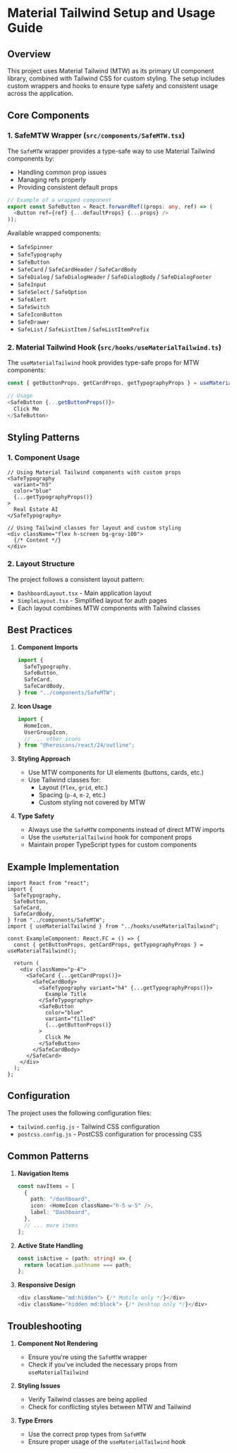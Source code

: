 # Material Tailwind Setup and Usage Guide

## Overview

This project uses Material Tailwind (MTW) as its primary UI component library, combined with Tailwind CSS for custom styling. The setup includes custom wrappers and hooks to ensure type safety and consistent usage across the application.

## Core Components

### 1. SafeMTW Wrapper (`src/components/SafeMTW.tsx`)

The `SafeMTW` wrapper provides a type-safe way to use Material Tailwind components by:
- Handling common prop issues
- Managing refs properly
- Providing consistent default props

```typescript
// Example of a wrapped component
export const SafeButton = React.forwardRef((props: any, ref) => (
  <Button ref={ref} {...defaultProps} {...props} />
));
```

Available wrapped components:
- `SafeSpinner`
- `SafeTypography`
- `SafeButton`
- `SafeCard` / `SafeCardHeader` / `SafeCardBody`
- `SafeDialog` / `SafeDialogHeader` / `SafeDialogBody` / `SafeDialogFooter`
- `SafeInput`
- `SafeSelect` / `SafeOption`
- `SafeAlert`
- `SafeSwitch`
- `SafeIconButton`
- `SafeDrawer`
- `SafeList` / `SafeListItem` / `SafeListItemPrefix`

### 2. Material Tailwind Hook (`src/hooks/useMaterialTailwind.ts`)

The `useMaterialTailwind` hook provides type-safe props for MTW components:

```typescript
const { getButtonProps, getCardProps, getTypographyProps } = useMaterialTailwind();

// Usage
<SafeButton {...getButtonProps()}>
  Click Me
</SafeButton>
```

## Styling Patterns

### 1. Component Usage

```tsx
// Using Material Tailwind components with custom props
<SafeTypography 
  variant="h5" 
  color="blue" 
  {...getTypographyProps()}
>
  Real Estate AI
</SafeTypography>

// Using Tailwind classes for layout and custom styling
<div className="flex h-screen bg-gray-100">
  {/* Content */}
</div>
```

### 2. Layout Structure

The project follows a consistent layout pattern:
- `DashboardLayout.tsx` - Main application layout
- `SimpleLayout.tsx` - Simplified layout for auth pages
- Each layout combines MTW components with Tailwind classes

## Best Practices

1. **Component Imports**
   ```typescript
   import {
     SafeTypography,
     SafeButton,
     SafeCard,
     SafeCardBody,
   } from "../components/SafeMTW";
   ```

2. **Icon Usage**
   ```typescript
   import { 
     HomeIcon,
     UserGroupIcon,
     // ... other icons
   } from "@heroicons/react/24/outline";
   ```

3. **Styling Approach**
   - Use MTW components for UI elements (buttons, cards, etc.)
   - Use Tailwind classes for:
     - Layout (`flex`, `grid`, etc.)
     - Spacing (`p-4`, `m-2`, etc.)
     - Custom styling not covered by MTW

4. **Type Safety**
   - Always use the `SafeMTW` components instead of direct MTW imports
   - Use the `useMaterialTailwind` hook for component props
   - Maintain proper TypeScript types for custom components

## Example Implementation

```tsx
import React from "react";
import {
  SafeTypography,
  SafeButton,
  SafeCard,
  SafeCardBody,
} from "../components/SafeMTW";
import { useMaterialTailwind } from "../hooks/useMaterialTailwind";

const ExampleComponent: React.FC = () => {
  const { getButtonProps, getCardProps, getTypographyProps } = useMaterialTailwind();

  return (
    <div className="p-4">
      <SafeCard {...getCardProps()}>
        <SafeCardBody>
          <SafeTypography variant="h4" {...getTypographyProps()}>
            Example Title
          </SafeTypography>
          <SafeButton 
            color="blue" 
            variant="filled"
            {...getButtonProps()}
          >
            Click Me
          </SafeButton>
        </SafeCardBody>
      </SafeCard>
    </div>
  );
};
```

## Configuration

The project uses the following configuration files:
- `tailwind.config.js` - Tailwind CSS configuration
- `postcss.config.js` - PostCSS configuration for processing CSS

## Common Patterns

1. **Navigation Items**
   ```typescript
   const navItems = [
     {
       path: "/dashboard",
       icon: <HomeIcon className="h-5 w-5" />,
       label: "Dashboard",
     },
     // ... more items
   ];
   ```

2. **Active State Handling**
   ```typescript
   const isActive = (path: string) => {
     return location.pathname === path;
   };
   ```

3. **Responsive Design**
   ```typescript
   <div className="md:hidden"> {/* Mobile only */}</div>
   <div className="hidden md:block"> {/* Desktop only */}</div>
   ```

## Troubleshooting

1. **Component Not Rendering**
   - Ensure you're using the `SafeMTW` wrapper
   - Check if you've included the necessary props from `useMaterialTailwind`

2. **Styling Issues**
   - Verify Tailwind classes are being applied
   - Check for conflicting styles between MTW and Tailwind

3. **Type Errors**
   - Use the correct prop types from `SafeMTW`
   - Ensure proper usage of the `useMaterialTailwind` hook 